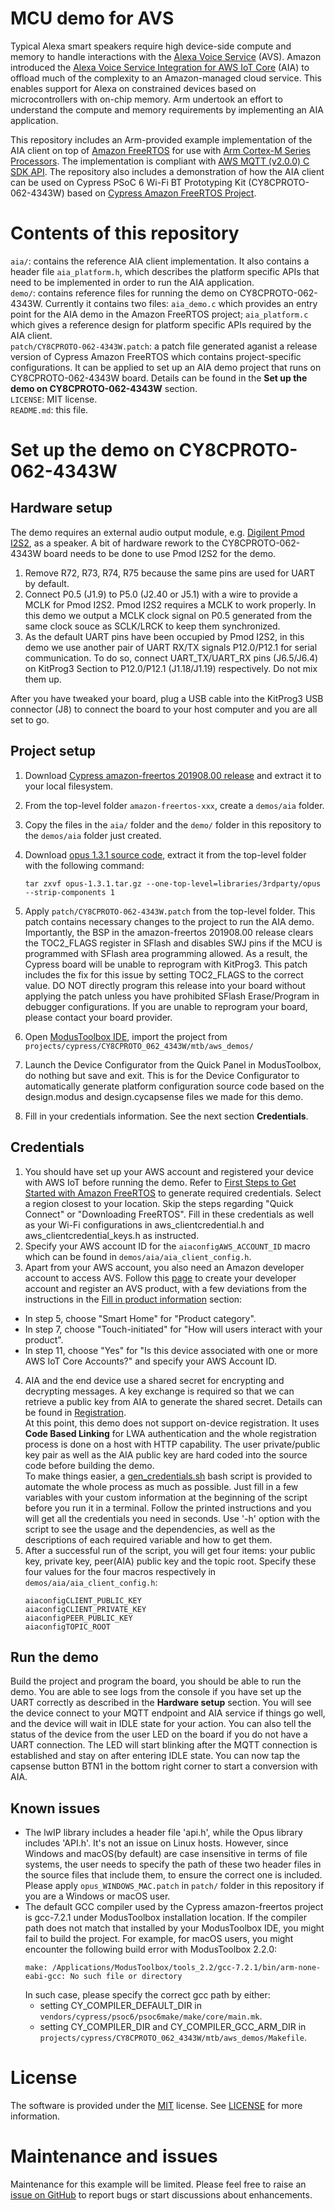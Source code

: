 # MCU demo for AVS

Typical Alexa smart speakers require high device-side compute and memory to handle interactions with the [Alexa Voice Service](https://developer.amazon.com/en-US/alexa/alexa-voice-service) (AVS). Amazon introduced the [Alexa Voice Service Integration for AWS IoT Core](https://docs.aws.amazon.com/iot/latest/developerguide/avs-integration-aws-iot.html) (AIA) to offload much of the complexity to an Amazon-managed cloud service. This enables support for Alexa on constrained devices based on microcontrollers with on-chip memory. Arm undertook an effort to understand the compute and memory requirements by implementing an AIA application.

This repository includes an Arm-provided example implementation of the AIA client on top of [Amazon FreeRTOS](https://aws.amazon.com/freertos/) for use with [Arm Cortex-M Series Processors](https://developer.arm.com/ip-products/processors/cortex-m). The implementation is compliant with [AWS MQTT (v2.0.0) C SDK API](https://docs.aws.amazon.com/freertos/latest/lib-ref/c-sdk/mqtt/index.html). The repository also includes a demonstration of how the AIA client can be used on Cypress PSoC 6 Wi-Fi
BT Prototyping Kit (CY8CPROTO-062-4343W) based on [Cypress Amazon FreeRTOS Project](https://github.com/cypresssemiconductorco/amazon-freertos).

# Contents of this repository
`aia/`: contains the reference AIA client implementation. It also contains a header file `aia_platform.h`, which describes the platform specific APIs that need to be implemented in order to run the AIA application.  
`demo/`: contains reference files for running the demo on CY8CPROTO-062-4343W. Currently it contains two files: `aia_demo.c` which provides an entry point for the AIA demo in the Amazon FreeRTOS project; `aia_platform.c` which gives a reference design for platform specific APIs required by the AIA client.  
`patch/CY8CPROTO-062-4343W.patch`: a patch file generated aganist a release version of Cypress Amazon FreeRTOS which contains project-specific configurations. It can be applied to set up an AIA demo project that runs on CY8CPROTO-062-4343W board. Details can be found in the **Set up the demo on CY8CPROTO-062-4343W** section.  
`LICENSE`: MIT license.  
`README.md`: this file.

# Set up the demo on CY8CPROTO-062-4343W

## Hardware setup
The demo requires an external audio output module, e.g. [Digilent Pmod I2S2](https://store.digilentinc.com/pmod-i2s2-stereo-audio-input-and-output/), as a speaker. A bit of hardware rework to the CY8CPROTO-062-4343W board needs to be done to use Pmod I2S2 for the demo.

 1. Remove R72, R73, R74, R75 because the same pins are used for UART by default.
 2. Connect P0.5 (J1.9) to P5.0 (J2.40 or J5.1) with a wire to provide a MCLK for Pmod I2S2. Pmod I2S2 requires a MCLK to work properly. In this demo we output a MCLK clock signal on P0.5 generated from the same clock souce as SCLK/LRCK to keep them synchronized.
 3. As the default UART pins have been occupied by Pmod I2S2, in this demo we use another pair of UART RX/TX signals P12.0/P12.1 for serial communication. To do so, connect UART_TX/UART_RX pins (J6.5/J6.4) on KitProg3 Section to P12.0/P12.1 (J1.18/J1.19) respectively. Do not mix them up.

After you have tweaked your board, plug a USB cable into the KitProg3 USB connector (J8) to connect the board to your host computer and you are all set to go.

## Project setup
 1. Download [Cypress amazon-freertos 201908.00 release](https://github.com/cypresssemiconductorco/amazon-freertos/releases/tag/201908-MTBAFR1941) and extract it to your local filesystem.
 2. From the top-level folder `amazon-freertos-xxx`, create a `demos/aia` folder.
 3. Copy the files in the `aia/` folder and the `demo/` folder in this repository to the `demos/aia` folder just created.
 4. Download [opus 1.3.1 source code](https://archive.mozilla.org/pub/opus/opus-1.3.1.tar.gz), extract it from the top-level folder with the following command:
    ```
    tar zxvf opus-1.3.1.tar.gz --one-top-level=libraries/3rdparty/opus --strip-components 1
    ```
 5. Apply `patch/CY8CPROTO-062-4343W.patch` from the top-level folder. This patch contains necessary changes to the project to run the AIA demo. Importantly, the BSP in the amazon-freertos 201908.00 release clears the TOC2_FLAGS register in SFlash and disables SWJ pins if the MCU is programmed with SFlash area programming allowed. As a result, the Cypress board will be unable to reprogram with KitProg3. This patch includes the fix for this issue by setting TOC2_FLAGS to the correct value. DO NOT directly program this release into your board without applying the patch unless you have prohibited SFlash Erase/Program in debugger configurations. If you are unable to reprogram your board, please contact your board provider.

 6. Open [ModusToolbox IDE](https://www.cypress.com/products/modustoolbox-software-environment), import the project from `projects/cypress/CY8CPROTO_062_4343W/mtb/aws_demos/`
 7. Launch the Device Configurator from the Quick Panel in ModusToolbox, do nothing but save and exit. This is for the Device Configurator to automatically generate platform configuration source code based on the design.modus and design.cycapsense files we made for this demo.
 8. Fill in your credentials information. See the next section **Credentials**.

## Credentials
 1. You should have set up your AWS account and registered your device with AWS IoT before running the demo. Refer to [First Steps to Get Started with Amazon FreeRTOS](https://docs.aws.amazon.com/freertos/latest/userguide/freertos-prereqs.html) to generate required credentials. Select a region closest to your location. Skip the steps regarding "Quick Connect" or "Downloading FreeRTOS". Fill in these credentials as well as your Wi-Fi configurations in aws_clientcredential.h and aws_clientcredential_keys.h as instructed.
 2. Specify your AWS account ID for the `aiaconfigAWS_ACCOUNT_ID` macro which can be found in `demos/aia/aia_client_config.h`.
 3. Apart from your AWS account, you also need an Amazon developer account to access AVS. Follow this [page](https://developer.amazon.com/en-US/docs/alexa/alexa-voice-service/register-a-product.html) to create your developer account and register an AVS product, with a few deviations from the instructions in the [Fill in product information](https://developer.amazon.com/en-US/docs/alexa/alexa-voice-service/register-a-product.html#fill-in-product-information) section:
- In step 5, choose "Smart Home" for "Product category".
- In step 7, choose "Touch-initiated" for "How will users interact with your product".
- In step 11, choose "Yes" for "Is this device associated with one or more AWS IoT Core Accounts?" and specify your AWS Account ID.
 4. AIA and the end device use a shared secret for encrypting and decrypting messages. A key exchange is required so that we can retrieve a public key from AIA to generate the shared secret. Details can be found in [Registration](https://developer.amazon.com/en-US/docs/alexa/alexa-voice-service/avs-for-aws-iot-registration.html).  
 At this point, this demo does not support on-device registration. It uses **Code Based Linking** for LWA authentication and the whole registration process is done on a host with HTTP capability. The user private/public key pair as well as the AIA public key are hard coded into the source code before building the demo.  
 To make things easier, a [gen_credentials.sh](gen_credentials.sh) bash script is provided to automate the whole process as much as possible. Just fill in a few variables with your custom information at the beginning of the script before you run it in a terminal. Follow the printed instructions and you will get all the credentials you need in seconds. Use '-h' option with the script to see the usage and the dependencies, as well as the descriptions of each required variable and how to get them.
 5. After a successful run of the script, you will get four items: your public key, private key, peer(AIA) public key and the topic root. Specify these four values for the four macros respectively in `demos/aia/aia_client_config.h`:
    ```
    aiaconfigCLIENT_PUBLIC_KEY
    aiaconfigCLIENT_PRIVATE_KEY
    aiaconfigPEER_PUBLIC_KEY
    aiaconfigTOPIC_ROOT
    ```

## Run the demo
Build the project and program the board, you should be able to run the demo.
You are able to see logs from the console if you have set up the UART correctly as described in the **Hardware setup** section. You will see the device connect to your MQTT endpoint and AIA service if things go well, and the device will wait in IDLE state for your action. You can also tell the status of the device from the user LED on the board if you do not have a UART connection. The LED will start blinking after the MQTT connection is established and stay on after entering IDLE state. You can now tap the capsense button BTN1 in the bottom right corner to start a conversion with AIA.

## Known issues
- The lwIP library includes a header file 'api.h', while the Opus library includes 'API.h'. It's not an issue on Linux hosts. However, since Windows and macOS(by default) are case insensitive in terms of file systems, the user needs to specify the path of these two header files in the source files that include them, to ensure the correct one is included.
Please apply `opus_WINDOWS_MAC.patch` in `patch/` folder in this repository if you are a Windows or macOS user.
- The default GCC compiler used by the Cypress amazon-freertos project is gcc-7.2.1 under ModusToolbox installation location. If the compiler path does not match that installed by your ModusToolbox IDE, you might fail to build the project. For example, for macOS users, you might encounter the following build error with ModusToolbox 2.2.0:
    ```
    make: /Applications/ModusToolbox/tools_2.2/gcc-7.2.1/bin/arm-none-eabi-gcc: No such file or directory
    ```
  In such case, please specify the correct gcc path by either:
  - setting CY_COMPILER_DEFAULT_DIR in `vendors/cypress/psoc6/psoc6make/make/core/main.mk`.
  - setting CY_COMPILER_DIR and CY_COMPILER_GCC_ARM_DIR in `projects/cypress/CY8CPROTO_062_4343W/mtb/aws_demos/Makefile`.

# License

The software is provided under the [MIT](https://spdx.org/licenses/MIT.html) license. See [LICENSE](LICENSE) for more information.

# Maintenance and issues

Maintenance for this example will be limited. Please feel free to raise an [issue on GitHub](https://github.com/ARM-software/MCU-demo-for-AVS/issues) to report bugs or start discussions about enhancements.

